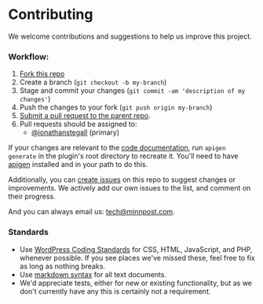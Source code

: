 # Contributing

We welcome contributions and suggestions to help us improve this project.

### Workflow:

1. [Fork this repo](https://help.github.com/articles/fork-a-repo)
2. Create a branch (`git checkout -b my-branch`)
3. Stage and commit your changes (`git commit -am 'description of my changes'`)
4. Push the changes to your fork (`git push origin my-branch`)
5. [Submit a pull request to the parent repo](https://help.github.com/articles/creating-a-pull-request).
6. Pull requests should be assigned to:
    - [@jonathanstegall](http://github.com/jonathanstegall) (primary)

If your changes are relevant to the [code documentation](https://github.com/MinnPost/object-sync-for-salesforce/blob/master/docs/code/index.html), run `apigen generate` in the plugin's root directory to recreate it. You'll need to have [apigen](http://www.apigen.org/) installed and in your path to do this.

Additionally, you can [create issues](https://github.com/minnpost/object-sync-for-salesforce/issues) on this repo to suggest changes or improvements. We actively add our own issues to the list, and comment on their progress.

And you can always email us: [tech@minnpost.com](mailto:tech@minnpost.com).

### Standards

- Use [WordPress Coding Standards](https://make.wordpress.org/core/handbook/best-practices/coding-standards/) for CSS, HTML, JavaScript, and PHP, whenever possible. If you see places we've missed these, feel free to fix as long as nothing breaks.
- Use [markdown syntax](http://daringfireball.net/projects/markdown/syntax) for all text documents.
- We'd appreciate tests, either for new or existing functionality, but as we don't currently have any this is certainly not a requirement.
